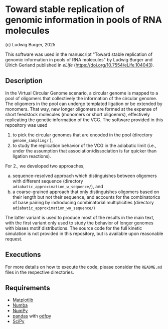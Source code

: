 # Toward stable replication of genomic information in pools of RNA molecules

(c) Ludwig Burger, 2025

This software was used in the manuscript "Toward stable replication of genomic information in pools of RNA molecules" by Ludwig Burger and Ulrich Gerland published in <em>eLife</em> (https://doi.org/10.7554/eLife.104043).

## Description
In the Virtual Circular Genome scenario, a circular genome is mapped to a pool of oligomers that collectively the information of the circular genome. The oligomers in the pool can undergo templated ligation or be extended by monomers. That way, new longer oligomers are formed at the expense of short feedstock molecules (monomers or short oligoemrs), effectively replicating the genetic information of the VCG. The software provided in this repository was used
1. to pick the circular genomes that are encoded in the pool (directory ```genome_sampling/``` ),
2. to study the replication behavior of the VCG in the adiabatic limit (i.e., under the assumption that association/dissociation is far quicker than ligation reactions). 

For 2., we developed two approaches, 
<ol type='a'>
<li> sequence-resolved approach which distinguishes between oligomers with different sequence (directory <code>adiabatic_approximation_w_sequence/</code>), and </li>
<li> a coarse-grained approach that only distinguishes oligomers based on their length but not their sequence, and accounts for the combinatorics of base pairing by indroducing combinatorial multiplicities (directory <code>adiabatic_approximation_wo_sequence/</code>) </li>
</ol>
The latter variant is used to produce most of the results in the main text, with the first variant only used to study the behavior of longer genomes with biases motif distributions.
The source code for the full kinetic simulation is not provided in this repository, but is available upon reasonable request.

## Executions
For more details on how to execute the code, please consider the ```README.md``` files in the respective directories.

## Requirements
 - [Matplotlib](https://matplotlib.org/)
 - [Numba](https://numba.pydata.org/)
 - [NumPy](https://numpy.org/)
 - [pandas](https://pandas.pydata.org/) with [odfpy](https://pypi.org/project/odfpy/)
 - [SciPy](https://scipy.org/)

